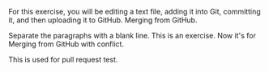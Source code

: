 For this exercise, you will be editing a text file, adding it into Git, committing it, and then uploading it to GitHub. Merging from GitHub.

Separate the paragraphs with a blank line. This is an exercise. Now it's for Merging from GitHub with conflict.

This is used for pull request test.
